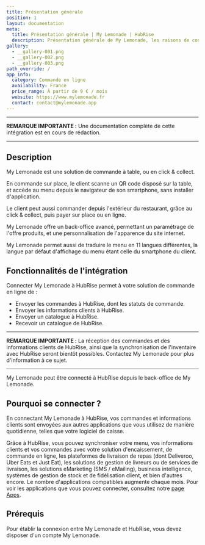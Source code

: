 ```yaml
---
title: Présentation générale
position: 1
layout: documentation
meta:
  title: Présentation générale | My Lemonade | HubRise
  description: Présentation générale de My Lemonade, les raisons de connecter votre caisse à HubRise et liste des fonctionnalités de l'intégration avec HubRise.
gallery:
  - __gallery-001.png
  - __gallery-002.png
  - __gallery-003.png
path_override: /
app_info:
  category: Commande en ligne
  availability: France
  price_range: À partir de 9 € / mois
  website: https://www.mylemonade.fr
  contact: contact@mylemonade.app
---
```


---

**REMARQUE IMPORTANTE :** Une documentation complète de cette intégration est en cours de rédaction.

---

## Description

My Lemonade est une solution de commande à table, ou en click & collect.

En commande sur place, le client scanne un QR code disposé sur la table, et accède au menu depuis le navigateur de son smartphone, sans installer d'application.

Le client peut aussi commander depuis l'extérieur du restaurant, grâce au click & collect, puis payer sur place ou en ligne.

My Lemonade offre un back-office avancé, permettant un paramétrage de l'offre produits, et une personnalisation de l'apparence du site internet.

My Lemonade permet aussi de traduire le menu en 11 langues différentes, la langue par défaut d'affichage du menu étant celle du smartphone du client.

## Fonctionnalités de l'intégration

Connecter My Lemonade à HubRise permet à votre solution de commande en ligne de :

- Envoyer les commandes à HubRise, dont les statuts de commande.
- Envoyer les informations clients à HubRise.
- Envoyer un catalogue à HubRise.
- Recevoir un catalogue de HubRise.

---

**REMARQUE IMPORTANTE :** La réception des commandes et des informations clients de HubRise, ainsi que la synchronisation de l'inventaire avec HubRise seront bientôt possibles. Contactez My Lemonade pour plus d'information à ce sujet.

---

My Lemonade peut être connecté à HubRise depuis le back-office de My Lemonade.

## Pourquoi se connecter ?

En connectant My Lemonade à HubRise, vos commandes et informations clients sont envoyées aux autres applications que vous utilisez de manière quotidienne, telles que votre logiciel de caisse.

Grâce à HubRise, vous pouvez synchroniser votre menu, vos informations clients et vos commandes avec votre solution d'encaissement, de commande en ligne, les plateformes de livraison de repas (dont Deliveroo, Uber Eats et Just Eat), les solutions de gestion de livreurs ou de services de livraison, les solutions eMarketing (SMS / eMailing), business intelligence, systèmes de gestion de stock et de fidélisation client, et bien d'autres encore. Le nombre d'applications compatibles augmente chaque mois. Pour voir les applications que vous pouvez connecter, consultez notre [page Apps](/apps).

## Prérequis

Pour établir la connexion entre My Lemonade et HubRise, vous devez disposer d'un compte My Lemonade.
